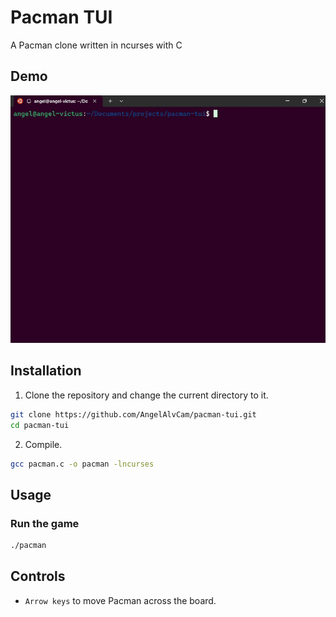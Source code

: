 # Pacman TUI
A Pacman clone written in ncurses with C

## Demo
![Gameplay demo](assets/demo.gif)

## Installation
1. Clone the repository and change the current directory to it.
```sh
git clone https://github.com/AngelAlvCam/pacman-tui.git
cd pacman-tui
```

2. Compile.
```sh
gcc pacman.c -o pacman -lncurses
```

## Usage
### Run the game
```sh
./pacman
```

## Controls
- `Arrow keys` to move Pacman across the board.